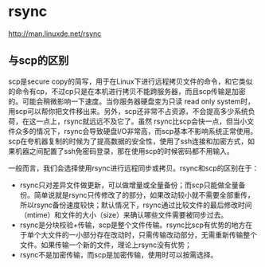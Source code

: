 # rsync

http://man.linuxde.net/rsync


## 与scp的区别

scp是secure copy的简写，用于在Linux下进行远程拷贝文件的命令，和它类似的命令有cp，不过cp只是在本机进行拷贝不能跨服务器，而且scp传输是加密的。可能会稍微影响一下速度。当你服务器硬盘变为只读 read only system时，用scp可以帮你把文件移出来。另外，scp还非常不占资源，不会提高多少系统负荷，在这一点上，rsync就远远不及它了。虽然 rsync比scp会快一点，但当小文件众多的情况下，rsync会导致硬盘I/O非常高，而scp基本不影响系统正常使用。scp在夸机器复制的时候为了提高数据的安全性，使用了ssh连接和加密方式，如果机器之间配置了ssh免密码登录，那在使用scp的时候密码都不用输入。

一般而言，我们会选择使用rsync进行远程同步或拷贝。rsync和scp的区别在于：

- rsync只对差异文件做更新，可以做增量或全量备份；而scp只能做全量备份。简单说就是rsync只传修改了的部分，如果改动较小就不需要全部重传，所以rsync备份速度较快；默认情况下，rsync通过比较文件的最后修改时间（mtime）和文件的大小（size）来确认哪些文件需要被同步过去。
- rsync是分块校验+传输，scp是整个文件传输。rsync比scp有优势的地方在于单个大文件的一小部分存在改动时，只需传输改动部分，无需重新传输整个文件。如果传输一个新的文件，理论上rsync没有优势；
- rsync不是加密传输，而scp是加密传输，使用时可以按需选择。